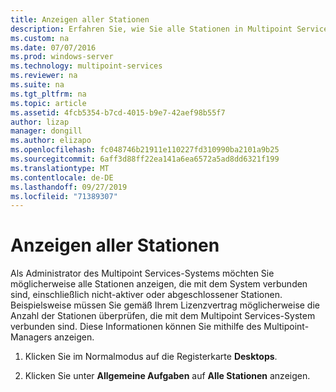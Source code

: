 ```yaml
---
title: Anzeigen aller Stationen
description: Erfahren Sie, wie Sie alle Stationen in Multipoint Services anzeigen.
ms.custom: na
ms.date: 07/07/2016
ms.prod: windows-server
ms.technology: multipoint-services
ms.reviewer: na
ms.suite: na
ms.tgt_pltfrm: na
ms.topic: article
ms.assetid: 4fcb5354-b7cd-4015-b9e7-42aef98b55f7
author: lizap
manager: dongill
ms.author: elizapo
ms.openlocfilehash: fc048746b21911e110227fd310990ba2101a9b25
ms.sourcegitcommit: 6aff3d88ff22ea141a6ea6572a5ad8dd6321f199
ms.translationtype: MT
ms.contentlocale: de-DE
ms.lasthandoff: 09/27/2019
ms.locfileid: "71389307"
---
```

# <a name="show-all-stations"></a>Anzeigen aller Stationen
Als Administrator des Multipoint Services-Systems möchten Sie möglicherweise alle Stationen anzeigen, die mit dem System verbunden sind, einschließlich nicht\-aktiver oder abgeschlossener Stationen. Beispielsweise müssen Sie gemäß Ihrem Lizenzvertrag möglicherweise die Anzahl der Stationen überprüfen, die mit dem Multipoint Services-System verbunden sind. Diese Informationen können Sie mithilfe des Multipoint-Managers anzeigen.  
  
1.  Klicken Sie im Normalmodus auf die Registerkarte **Desktops**.  
  
2.  Klicken Sie unter **Allgemeine Aufgaben** auf **Alle Stationen** anzeigen.